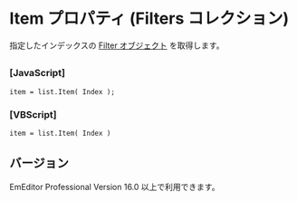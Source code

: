 # Item プロパティ (Filters コレクション)

指定したインデックスの [Filter オブジェクト](../filter/index) を取得します。

## 

### \[JavaScript\]

```
item = list.Item( Index );
```

### \[VBScript\]

```
item = list.Item( Index )
```

## バージョン

EmEditor Professional Version 16.0 以上で利用できます。
